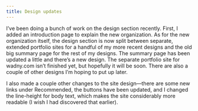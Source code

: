 ```yaml
---
title: Design updates
---
```

I’ve been doing a bunch of work on the design section recently. First, I added an introduction page to explain the new organization. As for the new organization itself, the design section is now split between separate, extended portfolio sites for a handful of my more recent designs and the old big summary page for the rest of my designs. The summary page has been updated a little and there’s a new design. The separate portfolio site for wadny.com isn’t finished yet, but hopefully it will be soon. There are also a couple of other designs I’m hoping to put up later.

I also made a couple other changes to the site design—there are some new links under Recommended, the buttons have been updated, and I changed the line-height for body text, which makes the site considerably more readable (I wish I had discovered that earlier).